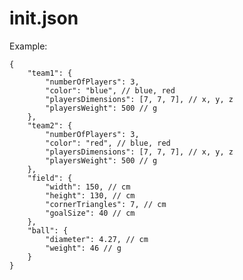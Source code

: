 # init.json

Example:

	{
		"team1": {
			"numberOfPlayers": 3,
			"color": "blue", // blue, red
			"playersDimensions": [7, 7, 7], // x, y, z
			"playersWeight": 500 // g
		},
		"team2": {
			"numberOfPlayers": 3,
			"color": "red", // blue, red
			"playersDimensions": [7, 7, 7], // x, y, z
			"playersWeight": 500 // g
		},
		"field": {
			"width": 150, // cm
			"height": 130, // cm
			"cornerTriangles": 7, // cm
			"goalSize": 40 // cm
		},
		"ball": {
			"diameter": 4.27, // cm
			"weight": 46 // g
		}
	}

